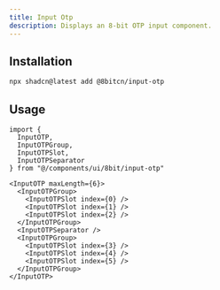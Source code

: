 ```yaml
---
title: Input Otp
description: Displays an 8-bit OTP input component.
---
```


## Installation

```bash
npx shadcn@latest add @8bitcn/input-otp
```

## Usage

```tsx showLineNumbers
import {
  InputOTP,
  InputOTPGroup,
  InputOTPSlot,
  InputOTPSeparator
} from "@/components/ui/8bit/input-otp"
```

```tsx showLineNumbers
<InputOTP maxLength={6}>
  <InputOTPGroup>
    <InputOTPSlot index={0} />
    <InputOTPSlot index={1} />
    <InputOTPSlot index={2} />
  </InputOTPGroup>
  <InputOTPSeparator />
  <InputOTPGroup>
    <InputOTPSlot index={3} />
    <InputOTPSlot index={4} />
    <InputOTPSlot index={5} />
  </InputOTPGroup>
</InputOTP>
```
